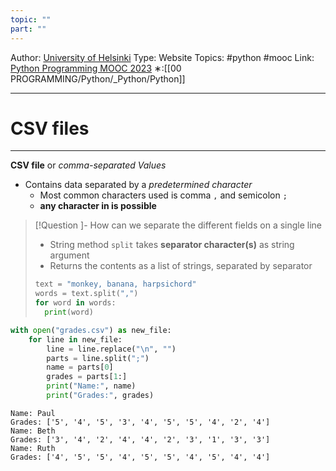 ```yaml
---
topic: ""
part: ""
---
```

Author: [University of Helsinki](https://programming-23.mooc.fi/)
Type: Website
Topics: #python #mooc
Link: [Python Programming MOOC 2023](https://programming-23.mooc.fi/)
∗:[[00 PROGRAMMING/Python/_Python/Python]] 

---
# CSV files

--- 
__CSV file__ or _comma-separated Values_
- Contains data separated by a _predetermined character_
	- Most common characters used is comma `,` and semicolon `;`
	- __any character in is possible__

> [!Question ]- How can we separate the different fields on a single line
> - String method `split` takes __separator character(s)__ as string argument
> - Returns the contents as a list of strings, separated by separator
> ```python
> text = "monkey, banana, harpsichord"
> words = text.split(",")
> for word in words:
> 	print(word)
> ```

```python
with open("grades.csv") as new_file:
	for line in new_file:
		line = line.replace("\n", "")
		parts = line.split(";")
		name = parts[0]
		grades = parts[1:]
		print("Name:", name)
		print("Grades:", grades)
```

```text
Name: Paul 
Grades: ['5', '4', '5', '3', '4', '5', '5', '4', '2', '4'] 
Name: Beth 
Grades: ['3', '4', '2', '4', '4', '2', '3', '1', '3', '3'] 
Name: Ruth 
Grades: ['4', '5', '5', '4', '5', '5', '4', '5', '4', '4']
```

